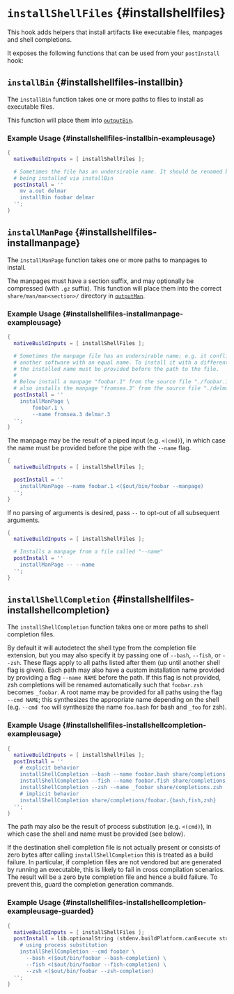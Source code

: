 # `installShellFiles` {#installshellfiles}

This hook adds helpers that install artifacts like executable files, manpages
and shell completions.

It exposes the following functions that can be used from your `postInstall`
hook:

## `installBin` {#installshellfiles-installbin}

The `installBin` function takes one or more paths to files to install as
executable files.

This function will place them into [`outputBin`](#outputbin).

### Example Usage {#installshellfiles-installbin-exampleusage}

```nix
{
  nativeBuildInputs = [ installShellFiles ];

  # Sometimes the file has an undersirable name. It should be renamed before
  # being installed via installBin
  postInstall = ''
    mv a.out delmar
    installBin foobar delmar
  '';
}
```

## `installManPage` {#installshellfiles-installmanpage}

The `installManPage` function takes one or more paths to manpages to install.

The manpages must have a section suffix, and may optionally be compressed (with
`.gz` suffix). This function will place them into the correct
`share/man/man<section>/` directory in [`outputMan`](#outputman).

### Example Usage {#installshellfiles-installmanpage-exampleusage}

```nix
{
  nativeBuildInputs = [ installShellFiles ];

  # Sometimes the manpage file has an undersirable name; e.g. it conflicts with
  # another software with an equal name. To install it with a different name,
  # the installed name must be provided before the path to the file.
  #
  # Below install a manpage "foobar.1" from the source file "./foobar.1", and
  # also installs the manpage "fromsea.3" from the source file "./delmar.3".
  postInstall = ''
    installManPage \
        foobar.1 \
        --name fromsea.3 delmar.3
  '';
}
```

The manpage may be the result of a piped input (e.g. `<(cmd)`), in which
case the name must be provided before the pipe with the `--name` flag.

```nix
{
  nativeBuildInputs = [ installShellFiles ];

  postInstall = ''
    installManPage --name foobar.1 <($out/bin/foobar --manpage)
  '';
}
```

If no parsing of arguments is desired, pass `--` to opt-out of all subsequent
arguments.

```nix
{
  nativeBuildInputs = [ installShellFiles ];

  # Installs a manpage from a file called "--name"
  postInstall = ''
    installManPage -- --name
  '';
}
```

## `installShellCompletion` {#installshellfiles-installshellcompletion}

The `installShellCompletion` function takes one or more paths to shell
completion files.

By default it will autodetect the shell type from the completion file extension,
but you may also specify it by passing one of `--bash`, `--fish`, or
`--zsh`. These flags apply to all paths listed after them (up until another
shell flag is given). Each path may also have a custom installation name
provided by providing a flag `--name NAME` before the path. If this flag is not
provided, zsh completions will be renamed automatically such that `foobar.zsh`
becomes `_foobar`. A root name may be provided for all paths using the flag
`--cmd NAME`; this synthesizes the appropriate name depending on the shell
(e.g. `--cmd foo` will synthesize the name `foo.bash` for bash and `_foo` for
zsh).

### Example Usage {#installshellfiles-installshellcompletion-exampleusage}

```nix
{
  nativeBuildInputs = [ installShellFiles ];
  postInstall = ''
    # explicit behavior
    installShellCompletion --bash --name foobar.bash share/completions.bash
    installShellCompletion --fish --name foobar.fish share/completions.fish
    installShellCompletion --zsh --name _foobar share/completions.zsh
    # implicit behavior
    installShellCompletion share/completions/foobar.{bash,fish,zsh}
  '';
}
```

The path may also be the result of process substitution (e.g. `<(cmd)`), in which
case the shell and name must be provided (see below).

If the destination shell completion file is not actually present or consists of
zero bytes after calling `installShellCompletion` this is treated as a build
failure. In particular, if completion files are not vendored but are generated
by running an executable, this is likely to fail in cross compilation
scenarios. The result will be a zero byte completion file and hence a build
failure. To prevent this, guard the completion generation commands.

### Example Usage {#installshellfiles-installshellcompletion-exampleusage-guarded}

```nix
{
  nativeBuildInputs = [ installShellFiles ];
  postInstall = lib.optionalString (stdenv.buildPlatform.canExecute stdenv.hostPlatform) ''
    # using process substitution
    installShellCompletion --cmd foobar \
      --bash <($out/bin/foobar --bash-completion) \
      --fish <($out/bin/foobar --fish-completion) \
      --zsh <($out/bin/foobar --zsh-completion)
  '';
}
```
